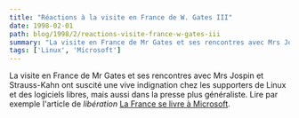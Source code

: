 ```yaml
---
title: "Réactions à la visite en France de W. Gates III"
date: 1998-02-01
path: blog/1998/2/reactions-visite-france-w-gates-iii
summary: "La visite en France de Mr Gates et ses rencontres avec Mrs Jospin et Strauss-Kahn ont suscité une vive indignation chez les supporters de Linux et des logiciels libres, mais aussi dans la presse plus généraliste."
tags: ['Linux', 'Microsoft']
---
```


<P>La visite en France de Mr Gates et ses rencontres avec Mrs Jospin et
Strauss-Kahn ont suscité une vive indignation chez les supporters de Linux
et des logiciels libres, mais aussi dans la presse plus généraliste.
Lire par exemple l'article de <EM>libération</EM>
<A HREF="http://www.liberation.fr/quotidien/semaine/980204merm.html">La France se livre à Microsoft</A>.
</P>


